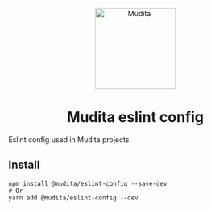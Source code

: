 <p align="center">
  <a href="https://mudita.com">
    <img alt="Mudita" src="/mudita-logo.svg" width="160" />
  </a>
</p>
<h1 align="center">
  Mudita eslint config 
</h1>
Eslint config used in Mudita projects

## Install

```
npm install @mudita/eslint-config --save-dev
# Or
yarn add @mudita/eslint-config --dev
```
